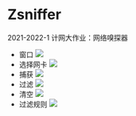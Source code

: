 # Zsniffer
2021-2022-1 计网大作业：网络嗅探器
- 窗口
  ![](https://github.com/HangweiZhang/Zsniffer/blob/main/homepage.png)
- 选择网卡
  ![](https://github.com/HangweiZhang/Zsniffer/blob/main/select_card.png)
- 捕获
  ![](https://github.com/HangweiZhang/Zsniffer/blob/main/capture.png)
- 过滤
  ![](https://github.com/HangweiZhang/Zsniffer/blob/main/filter.png)
- 清空
  ![](https://github.com/HangweiZhang/Zsniffer/blob/main/clear.png)
- 过滤规则
  ![](https://github.com/HangweiZhang/Zsniffer/blob/main/rules.png)

